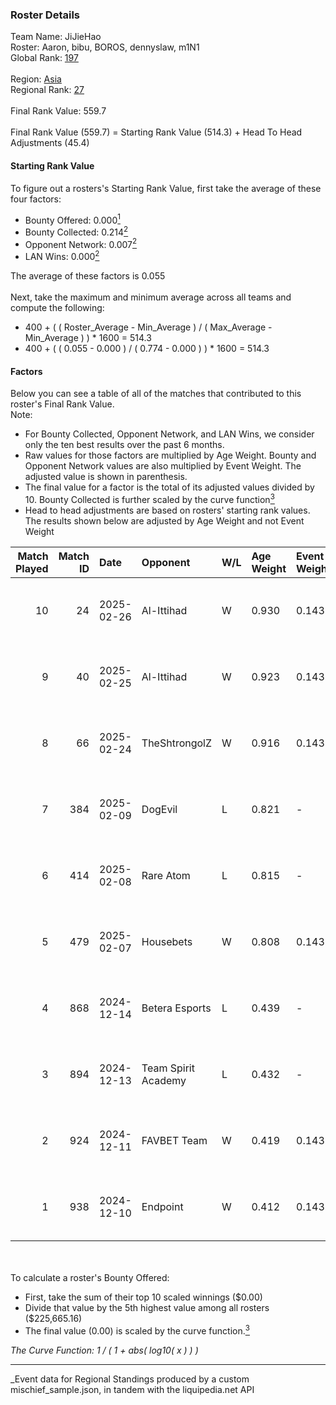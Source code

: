 ### Roster Details<br />
Team Name: JiJieHao<br />
Roster: Aaron, bibu, BOROS, dennyslaw, m1N1<br />
Global Rank: [197](../../standings_global_2025_04_07.md)<br />
<br />
Region: [Asia]( ../../standings_asia_2025_04_07.md)<br />
Regional Rank: [27]( ../../standings_asia_2025_04_07.md)<br />
<br />
Final Rank Value:  559.7<br />
<br />
Final Rank Value (559.7) = Starting Rank Value (514.3) + Head To Head Adjustments (45.4)<br />

#### Starting Rank Value<br />
To figure out a rosters's Starting Rank Value, first take the average of these four factors:<br />
- Bounty Offered: 0.000[<sup>1</sup>](#table2)
- Bounty Collected: 0.214[<sup>2</sup>](#table1)
- Opponent Network: 0.007[<sup>2</sup>](#table1)
- LAN Wins: 0.000[<sup>2</sup>](#table1)

The average of these factors is 0.055<br />
<br />
Next, take the maximum and minimum average across all teams and compute the following:<br />
- 400 + ( ( Roster_Average - Min_Average ) / ( Max_Average - Min_Average ) ) * 1600 = 514.3
- 400 + ( ( 0.055 - 0.000 ) / ( 0.774 - 0.000 ) ) * 1600 = 514.3


#### Factors<br />
Below you can see a table of all of the matches that contributed to this roster's Final Rank Value.<br />
Note:<br />

- For Bounty Collected, Opponent Network, and LAN Wins, we consider only the ten best results over the past 6 months.
- Raw values for those factors are multiplied by Age Weight. Bounty and Opponent Network values are also multiplied by Event Weight. The adjusted value is shown in parenthesis.
- The final value for a factor is the total of its adjusted values divided by 10. Bounty Collected is further scaled by the curve function[<sup>3</sup>](#curveFunction)
- Head to head adjustments are based on rosters' starting rank values. The results shown below are adjusted by Age Weight and not Event Weight
<span id="table1"></span><br />


| Match Played | Match ID | Date       | Opponent            | W/L | Age Weight | Event Weight | Bounty Collected | Opponent Network | LAN Wins  | H2H Adj. | Roster                              |
| -: | -: | :- | :- | :- | :- | :- | :- | :- | :- | -: | :- |
|           10 |       24 | 2025-02-26 | Al-Ittihad          | W   | 0.930      | 0.143        | 0.002 (0.000)    | 0.075 (0.010)    | 0 (0.000) |    13.88 | Aaron, bibu, BOROS, dennyslaw, m1N1 |
|            9 |       40 | 2025-02-25 | Al-Ittihad          | W   | 0.923      | 0.143        | 0.002 (0.000)    | 0.075 (0.010)    | 0 (0.000) |    14.56 | Aaron, bibu, BOROS, dennyslaw, m1N1 |
|            8 |       66 | 2025-02-24 | TheShtrongolZ       | W   | 0.916      | 0.143        | 0.000 (0.000)    | 0.000 (0.000)    | 0 (0.000) |     9.38 | Aaron, bibu, BOROS, dennyslaw, m1N1 |
|            7 |      384 | 2025-02-09 | DogEvil             | L   | 0.821      | -            | -                | -                | -         |   -12.29 | Aaron, bibu, dennyslaw, ISSAA, m1N1 |
|            6 |      414 | 2025-02-08 | Rare Atom           | L   | 0.815      | -            | -                | -                | -         |    -4.09 | Aaron, bibu, dennyslaw, ISSAA, m1N1 |
|            5 |      479 | 2025-02-07 | Housebets           | W   | 0.808      | 0.143        | 0.000 (0.000)    | 0.143 (0.017)    | 0 (0.000) |    15.05 | Aaron, bibu, dennyslaw, ISSAA, m1N1 |
|            4 |      868 | 2024-12-14 | Betera Esports      | L   | 0.439      | -            | -                | -                | -         |    -9.33 | Aaron, bibu, dennyslaw, ISSAA, m1N1 |
|            3 |      894 | 2024-12-13 | Team Spirit Academy | L   | 0.432      | -            | -                | -                | -         |    -1.99 | Aaron, bibu, dennyslaw, ISSAA, m1N1 |
|            2 |      924 | 2024-12-11 | FAVBET Team         | W   | 0.419      | 0.143        | 0.021 (0.001)    | 0.447 (0.027)    | 0 (0.000) |    10.57 | Aaron, bibu, dennyslaw, ISSAA, m1N1 |
|            1 |      938 | 2024-12-10 | Endpoint            | W   | 0.412      | 0.143        | 0.007 (0.000)    | 0.154 (0.009)    | 0 (0.000) |     9.68 | Aaron, bibu, dennyslaw, ISSAA, m1N1 |

<br />
<span id="table2"></span><br />
To calculate a roster's Bounty Offered:<br />

- First, take the sum of their top 10 scaled winnings ($0.00)
- Divide that value by the 5th highest value among all rosters ($225,665.16)
- The final value (0.00) is scaled by the curve function.[<sup>3</sup>](#curveFunction)

<span id="curveFunction"></span>_The Curve Function: 1 / ( 1 + abs( log10( x ) ) )_<br />

---
_Event data for Regional Standings produced by a custom mischief_sample.json, in tandem with the liquipedia.net API<br />
